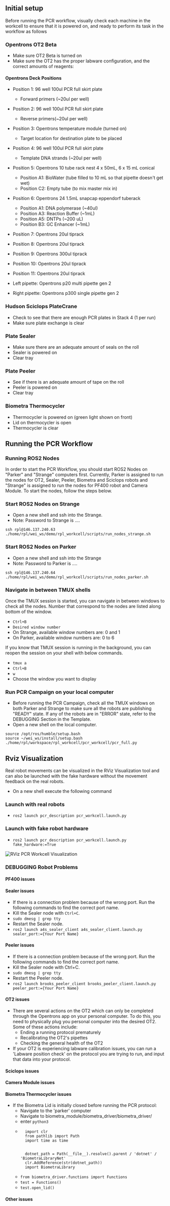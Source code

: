 
## Initial setup
Before running the PCR workflow, visually check each machine in the workcell to ensure that it is powered on, and ready to perform its task in the workflow as follows

### Opentrons OT2 Beta
- Make sure OT2 Beta is turned on
- Make sure the OT2 has the proper labware configuration, and the correct amounts of reagents:

#### Opentrons Deck Positions
- Position 1: 96 well 100ul PCR full skirt plate
    - Forward primers (~20ul per well)
- Position 2: 96 well 100ul PCR full skirt plate
    - Reverse primers(~20ul per well)
- Position 3: Opentrons temperature module (turned on)
    - Target location for destination plate to be placed
- Position 4: 96 well 100ul PCR full skirt plate
    - Template DNA strands (~20ul per well)
- Position 5: Opentrons 10 tube rack nest 4 x 50mL, 6 x 15 mL conical
    - Position A1: BioWater (tube filled to 10 mL so that pipette doesn't get wet)
    - Position C2: Empty tube (to mix master mix in)
- Position 6: Opentrons 24 1.5mL snapcap eppendorf tuberack
    - Position A1: DNA polymerase (~40ul)
    - Position A3: Reaction Buffer (~1mL)
    - Position A5: DNTPs (~200 uL)
    - Position B3: GC Enhancer (~1mL)
- Position 7: Opentrons 20ul tiprack
- Position 8: Opentrons 20ul tiprack
- Position 9: Opentrons 300ul tiprack
- Position 10: Opentrons 20ul tiprack
- Position 11: Opentrons 20ul tiprack

- Left pipette: Opentrons p20 multi pipette gen 2
- Right pipette: Opentrons p300 single pipette gen 2

### Hudson Sciclops PlateCrane
- Check to see that there are enough PCR plates in Stack 4 (1 per run)
- Make sure plate exchange is clear

### Plate Sealer
- Make sure there are an adequate amount of seals on the roll
- Sealer is powered on
- Clear tray

### Plate Peeler
- See if there is an adequate amount of tape on the roll
- Peeler is powered on
- Clear tray

### Biometra Thermocycler
- Thermocycler is powered on (green light shown on front)
- Lid on thermocycler is open
- Thermocycler is clear


## Running the PCR Workflow

### Running ROS2 Nodes
In order to start the PCR Workflow, you should start ROS2 Nodes on "Parker" and "Strange" computers first. Currently, Parker is assigned to run the nodes for OT2, Sealer, Peeler, Biometra and Sciclops robots and "Strange" is assigned to run the nodes for PF400 robot and Camera Module. To start the nodes, follow the steps below.
### Start ROS2 Nodes on Strange
- Open a new shell and ssh into the Strange.
- Note: Password to Strange is ....

```
ssh rpl@146.137.240.63
./home/rpl/wei_ws/demo/rpl_workcell/scripts/run_nodes_strange.sh
```
### Start ROS2 Nodes on Parker
- Open a new shell and ssh into the Strange
- Note: Password to Parker is ....

```
ssh rpl@146.137.240.64
./home/rpl/wei_ws/demo/rpl_workcell/scripts/run_nodes_parker.sh
```

### Navigate in between TMUX shells
Once the TMUX session is started, you can navigate in between windows to check all the nodes. Number that correspond to the nodes are listed along bottom of the window.
- `Ctrl+B` 
- `Desired window number`
- On Strange, available window numbers are: 0 and 1 
- On Parker, available window numbers are: 0 to 6 

If you know that TMUX session is running in the background, you can reopen the session on your shell with below commands.

- `tmux a`
- `Ctrl+B`
- `w`
- Choose the window you want to display
### Run PCR Campaign on your local computer
- Before running the PCR Campaign, check all the TMUX windows on both Parker and Strange to make sure all the robots are publishing "READY" state. If any of the robots are in "ERROR" state, refer to the DEBUGGING Section in the Template. 
- Open a new shell on the local computer.
```
source /opt/ros/humble/setup.bash  
source ~/wei_ws/install/setup.bash
./home/rpl/workspace/rpl_workcell/pcr_workcell/pcr_full.py
```

## Rviz Visualization
Real robot movements can be visualized in the RViz Visualization tool and can also be launched with the fake hardware without the movement feedback on the real robots.
- On a new shell execute the following command

### Launch with real robots
- `ros2 launch pcr_description pcr_workcell.launch.py`
### Launch with fake robot hardware
- `ros2 launch pcr_description pcr_workcell.launch.py fake_hardware:=True`

![RViz PCR Workcell Visualization](https://github.com/AD-SDL/rpl_workcell/blob/main/pcr_description/resources/figures/pcr_workcell.png)

### DEBUGGING Robot Problems

#### PF400 issues
#### Sealer issues
- If there is a connection problem because of the wrong port. Run the following commands to find the correct port name.
- Kill the Sealer node with `Ctrl+C`.
- `sudo dmesg | grep tty`
- Restart the Sealer node.
- `ros2 launch a4s_sealer_client a4s_sealer_client.launch.py sealer_port:={Your Port Name}` 
#### Peeler issues
- If there is a connection problem because of the wrong port. Run the following commands to find the correct port name.
- Kill the Sealer node with Ctrl+C.
- `sudo dmesg | grep tty`
- Restart the Peeler node.
- `ros2 launch brooks_peeler_client brooks_peeler_client.launch.py peeler_port:={Your Port Name}`
#### OT2 issues
- There are several actions on the OT2 which can only be completed through the Opentrons app on your personal computer. To do this, you need to physically plug you personal computer into the desired OT2. Some of these actions include:
    - Ending a running protocol prematurely
    - Recalibrating the OT2's pipettes
    - Checking the general health of the OT2
- If your OT2 is experiencing labware calibration issues, you can run a 'Labware position check' on the protocol you are trying to run, and input that data into your protocol.

#### Sciclops issues
#### Camera Module issues

#### Biometra Thermocycler issues
- If the Biometra Lid is initially closed before running the PCR protocol:
    - Navigate to the 'parker' computer
    - Navigate to biometra_module/biometra_driver/biometra_driver/
    - enter `python3`
    - ```from os import stat
        import clr
        from pathlib import Path
        import time as time 


        dotnet_path = Path(__file__).resolve().parent / 'dotnet' / 'BiometraLibraryNet'
        clr.AddReference(str(dotnet_path))
        import BiometraLibrary 
        ```
    - ```from biometra_driver.functions import Functions```
    - ```test = Functions()```
    - ```test.open_lid()```

#### Other issues